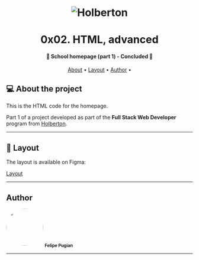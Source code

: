 <h1 align="center">
    <img alt="Holberton" title="#Holberton" src="https://assets.website-files.com/6105315644a26f77912a1ada/610554913a2930ac88545ecd_Holberton_Logo_Lockups-04.svg"/>
</h1>
<h1 align="center"> 0x02. HTML, advanced </h1>
<h4 align="center"> 
	🚧  School homepage (part 1) - Concluded 🚧
</h4>

<p align="center">
 <a href="#-about-the-project">About</a> •
 <a href="#-layout">Layout</a> • 
 <a href="#-author">Author</a> • 
</p>


## 💻 About the project

This is the HTML code for the homepage.

Part 1 of a project developed as part of the **Full Stack Web Developer** program from [Holberton](https://www.holbertonschool.com/).

---

## 🎨 Layout

The layout is available on Figma:

[Layout](https://www.figma.com/file/9LGP52ql6NsyGJRMt0Eila/Homepage)

---


## Author

 <img style="border-radius: 50%;" src="https://avatars.githubusercontent.com/u/56451389?v=4" width="100px;" alt=""/>
 <sub><b>Felipe Pugian</b></sub>
 <br />

---
